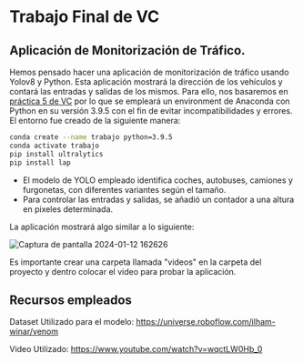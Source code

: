 # Trabajo Final de VC

## Aplicación de Monitorización de Tráfico.

Hemos pensado hacer una aplicación de monitorización de tráfico usando Yolov8 y Python. Esta aplicación mostrará la dirección de los vehículos y contará las entradas y salidas de los mismos.
Para ello, nos basaremos en [práctica 5 de VC](https://github.com/EmilioDeniz/VC_P5) por lo que se empleará un environment de Anaconda con Python en su versión 3.9.5 con el fin de evitar incompatibilidades y errores.
El entorno fue creado de la siguiente manera:

```bash
conda create --name trabajo python=3.9.5
conda activate trabajo
pip install ultralytics
pip install lap
```
* El modelo de YOLO empleado identifica coches, autobuses, camiones y furgonetas, con diferentes variantes según el tamaño.
* Para controlar las entradas y salidas, se añadió un contador a una altura en pixeles determinada.

La aplicación mostrará algo similar a lo siguiente:

![Captura de pantalla 2024-01-12 162626](https://github.com/alvarotrancho/Trabajo-VC/assets/113598358/44b228cf-fe16-454d-9956-2bec187bed97)

Es importante crear una carpeta llamada "videos" en la carpeta del proyecto y dentro colocar el video para probar la aplicación. 

## Recursos empleados

Dataset Utilizado para el modelo: https://universe.roboflow.com/ilham-winar/venom

Video Utilizado: https://www.youtube.com/watch?v=wqctLW0Hb_0
